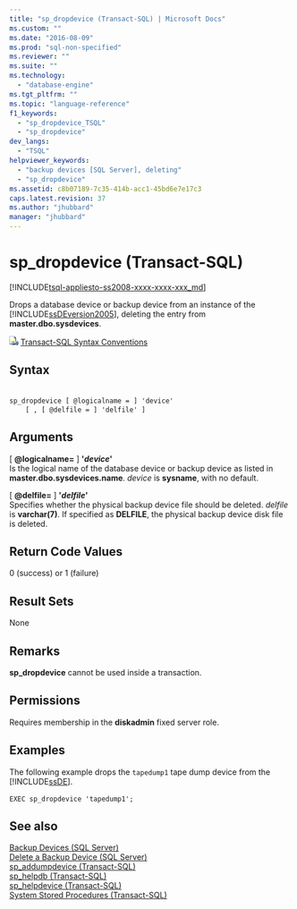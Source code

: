 ```yaml
---
title: "sp_dropdevice (Transact-SQL) | Microsoft Docs"
ms.custom: ""
ms.date: "2016-08-09"
ms.prod: "sql-non-specified"
ms.reviewer: ""
ms.suite: ""
ms.technology: 
  - "database-engine"
ms.tgt_pltfrm: ""
ms.topic: "language-reference"
f1_keywords: 
  - "sp_dropdevice_TSQL"
  - "sp_dropdevice"
dev_langs: 
  - "TSQL"
helpviewer_keywords: 
  - "backup devices [SQL Server], deleting"
  - "sp_dropdevice"
ms.assetid: c8b07189-7c35-414b-acc1-45bd6e7e17c3
caps.latest.revision: 37
ms.author: "jhubbard"
manager: "jhubbard"
---
```

# sp_dropdevice (Transact-SQL)
[!INCLUDE[tsql-appliesto-ss2008-xxxx-xxxx-xxx_md](../../../a9retired/includes/tsql-appliesto-ss2008-xxxx-xxxx-xxx-md.md)]

  Drops a database device or backup device from an instance of the [!INCLUDE[ssDEversion2005](../../../relational-databases/reference/system-stored-procedures/includes/ssdeversion2005-md.md)], deleting the entry from **master.dbo.sysdevices**.  
   
 ![Topic link icon](../../../a9notintoc/media/topic-link.gif "Topic link icon") [Transact-SQL Syntax Conventions](../../../t-sql/language-elements/transact-sql-syntax-conventions-transact-sql.md)  
  
## Syntax  
  
```  
  
sp_dropdevice [ @logicalname = ] 'device'   
    [ , [ @delfile = ] 'delfile' ]  
```  
  
## Arguments  
 [ **@logicalname=** ] **'***device***'**  
 Is the logical name of the database device or backup device as listed in **master.dbo.sysdevices.name**. *device* is **sysname**, with no default.  
  
 [ **@delfile=** ] **'***delfile***'**  
 Specifies whether the physical backup device file should be deleted. *delfile* is **varchar(7)**. If specified as **DELFILE**, the physical backup device disk file is deleted.  
  
## Return Code Values  
 0 (success) or 1 (failure)  
  
## Result Sets  
 None  
  
## Remarks  
 **sp_dropdevice** cannot be used inside a transaction.  
  
## Permissions  
 Requires membership in the **diskadmin** fixed server role.  
  
## Examples  
 The following example drops the `tapedump1` tape dump device from the [!INCLUDE[ssDE](../../../a9notintoc/includes/ssde-md.md)].  
  
```  
EXEC sp_dropdevice 'tapedump1';  
```  
  
## See also  
 [Backup Devices &#40;SQL Server&#41;](../../../relational-databases/backup-restore/backup-devices-sql-server.md)   
 [Delete a Backup Device &#40;SQL Server&#41;](../../../relational-databases/backup-restore/delete-a-backup-device-sql-server.md)   
 [sp_addumpdevice &#40;Transact-SQL&#41;](../../../relational-databases/reference/system-stored-procedures/sp-addumpdevice-transact-sql.md)   
 [sp_helpdb &#40;Transact-SQL&#41;](../../../relational-databases/reference/system-stored-procedures/sp-helpdb-transact-sql.md)   
 [sp_helpdevice &#40;Transact-SQL&#41;](../../../relational-databases/reference/system-stored-procedures/sp-helpdevice-transact-sql.md)   
 [System Stored Procedures &#40;Transact-SQL&#41;](../../../relational-databases/reference/system-stored-procedures/system-stored-procedures-transact-sql.md)  
  
  